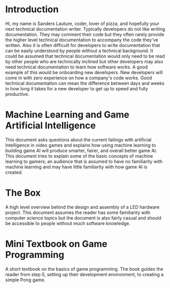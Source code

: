 # Introduction

Hi, my name is Sanders Lauture, coder, lover of pizza, and hopefully your next technical documentation writer. Typically developers do not like writing documentation. They may comment their code but they often rarely provide the higher level technical documentation to accompany the code they've written. Also it is often difficult for developers to write documentation that can be easily understood by people without a technical background. It could be assumed that technical documentation would only need to be read by other people who are technically inclined but other developers may also need technical documentation to learn how software works. A good example of this would be onboarding new developers. New developers will come in with zero experience on how a company's code works. Good technical documentation can mean the difference between days and weeks in how long it takes for a new developer to get up to speed and fully productive.

# Machine Learning and Game Artificial Intelligence

This document asks questions about the current failings with artificial Intelligence in video games and explains how using machine learning to building game AI will produce smarter, fairer, and overall better game AI. This document tries to explain some of the basic concepts of machine learning to gamers; an audience that is assumed to have no familiarity with machine learning and may have little familiarity with how game AI is created.

# The Box

A high level overview behind the design and assembly of a LED hardware project. This document assumes the reader has some familiarity with computer science topics but the document is also fairly casual and should be accessible to people without much software knowledge.

# Mini Textbook on Game Programming

A short textbook on the basics of game programming. The book guides the reader from step 0, setting up their development environment, to creating a simple Pong game.